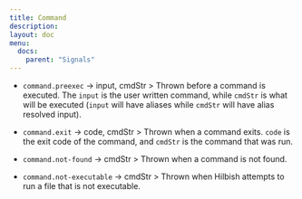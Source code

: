 ```yaml
---
title: Command
description:
layout: doc
menu:
  docs:
    parent: "Signals"
---
```


- `command.preexec` -> input, cmdStr > Thrown before a command
is executed. The `input` is the user written command, while `cmdStr`
is what will be executed (`input` will have aliases while `cmdStr`
will have alias resolved input).

- `command.exit` -> code, cmdStr > Thrown when a command exits.
`code` is the exit code of the command, and `cmdStr` is the command that was run.

- `command.not-found` -> cmdStr > Thrown when a command is not found.

- `command.not-executable` -> cmdStr > Thrown when Hilbish attempts to run a file
that is not executable.
